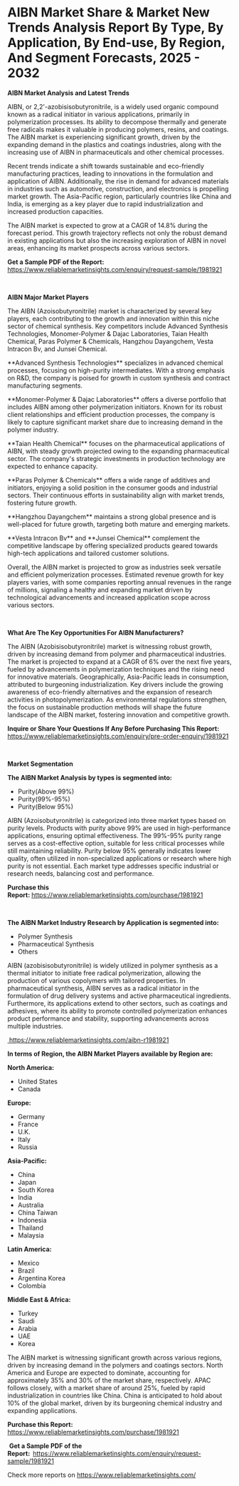 <p><h1>AIBN Market Share & Market New Trends Analysis Report By Type, By Application, By End-use, By Region, And Segment Forecasts, 2025 - 2032</h1></p><p><strong>AIBN Market Analysis and Latest Trends</strong></p>
<p><p>AIBN, or 2,2'-azobisisobutyronitrile, is a widely used organic compound known as a radical initiator in various applications, primarily in polymerization processes. Its ability to decompose thermally and generate free radicals makes it valuable in producing polymers, resins, and coatings. The AIBN market is experiencing significant growth, driven by the expanding demand in the plastics and coatings industries, along with the increasing use of AIBN in pharmaceuticals and other chemical processes.</p><p>Recent trends indicate a shift towards sustainable and eco-friendly manufacturing practices, leading to innovations in the formulation and application of AIBN. Additionally, the rise in demand for advanced materials in industries such as automotive, construction, and electronics is propelling market growth. The Asia-Pacific region, particularly countries like China and India, is emerging as a key player due to rapid industrialization and increased production capacities.</p><p>The AIBN market is expected to grow at a CAGR of 14.8% during the forecast period. This growth trajectory reflects not only the robust demand in existing applications but also the increasing exploration of AIBN in novel areas, enhancing its market prospects across various sectors.</p></p>
<p><strong>Get a Sample PDF of the Report:&nbsp;</strong> <a href="https://www.reliablemarketinsights.com/enquiry/request-sample/1981921?utm_campaign=2183&utm_medium=2&utm_source=Github&utm_content=ia&utm_term=01042025&utm_id=aibn">https://www.reliablemarketinsights.com/enquiry/request-sample/1981921</a></p>
<p>&nbsp;</p>
<p><strong>AIBN Major Market Players</strong></p>
<p><p>The AIBN (Azoisobutyronitrile) market is characterized by several key players, each contributing to the growth and innovation within this niche sector of chemical synthesis. Key competitors include Advanced Synthesis Technologies, Monomer-Polymer & Dajac Laboratories, Taian Health Chemical, Paras Polymer & Chemicals, Hangzhou Dayangchem, Vesta Intracon Bv, and Junsei Chemical.</p><p>**Advanced Synthesis Technologies** specializes in advanced chemical processes, focusing on high-purity intermediates. With a strong emphasis on R&D, the company is poised for growth in custom synthesis and contract manufacturing segments.</p><p>**Monomer-Polymer & Dajac Laboratories** offers a diverse portfolio that includes AIBN among other polymerization initiators. Known for its robust client relationships and efficient production processes, the company is likely to capture significant market share due to increasing demand in the polymer industry.</p><p>**Taian Health Chemical** focuses on the pharmaceutical applications of AIBN, with steady growth projected owing to the expanding pharmaceutical sector. The company's strategic investments in production technology are expected to enhance capacity.</p><p>**Paras Polymer & Chemicals** offers a wide range of additives and initiators, enjoying a solid position in the consumer goods and industrial sectors. Their continuous efforts in sustainability align with market trends, fostering future growth.</p><p>**Hangzhou Dayangchem** maintains a strong global presence and is well-placed for future growth, targeting both mature and emerging markets. </p><p>**Vesta Intracon Bv** and **Junsei Chemical** complement the competitive landscape by offering specialized products geared towards high-tech applications and tailored customer solutions.</p><p>Overall, the AIBN market is projected to grow as industries seek versatile and efficient polymerization processes. Estimated revenue growth for key players varies, with some companies reporting annual revenues in the range of millions, signaling a healthy and expanding market driven by technological advancements and increased application scope across various sectors.</p></p>
<p>&nbsp;</p>
<p><strong>What Are The Key Opportunities For AIBN Manufacturers?</strong></p>
<p><p>The AIBN (Azobisisobutyronitrile) market is witnessing robust growth, driven by increasing demand from polymer and pharmaceutical industries. The market is projected to expand at a CAGR of 6% over the next five years, fueled by advancements in polymerization techniques and the rising need for innovative materials. Geographically, Asia-Pacific leads in consumption, attributed to burgeoning industrialization. Key drivers include the growing awareness of eco-friendly alternatives and the expansion of research activities in photopolymerization. As environmental regulations strengthen, the focus on sustainable production methods will shape the future landscape of the AIBN market, fostering innovation and competitive growth.</p></p>
<p><strong>Inquire or Share Your Questions If Any Before Purchasing This Report:</strong> <a href="https://www.reliablemarketinsights.com/enquiry/pre-order-enquiry/1981921?utm_campaign=2183&utm_medium=2&utm_source=Github&utm_content=ia&utm_term=01042025&utm_id=aibn">https://www.reliablemarketinsights.com/enquiry/pre-order-enquiry/1981921</a></p>
<p>&nbsp;</p>
<p><strong>Market Segmentation</strong></p>
<p><strong>The AIBN Market Analysis by types is segmented into:</strong></p>
<p><ul><li>Purity(Above 99%)</li><li>Purity(99%-95%)</li><li>Purity(Below 95%)</li></ul></p>
<p><p>AIBN (Azoisobutyronitrile) is categorized into three market types based on purity levels. Products with purity above 99% are used in high-performance applications, ensuring optimal effectiveness. The 99%-95% purity range serves as a cost-effective option, suitable for less critical processes while still maintaining reliability. Purity below 95% generally indicates lower quality, often utilized in non-specialized applications or research where high purity is not essential. Each market type addresses specific industrial or research needs, balancing cost and performance.</p></p>
<p><strong>Purchase this Report:&nbsp;</strong><a href="https://www.reliablemarketinsights.com/purchase/1981921?utm_campaign=2183&utm_medium=2&utm_source=Github&utm_content=ia&utm_term=01042025&utm_id=aibn">https://www.reliablemarketinsights.com/purchase/1981921</a></p>
<p>&nbsp;</p>
<p><strong>The AIBN Market Industry Research by Application is segmented into:</strong></p>
<p><ul><li>Polymer Synthesis</li><li>Pharmaceutical Synthesis</li><li>Others</li></ul></p>
<p><p>AIBN (azobisisobutyronitrile) is widely utilized in polymer synthesis as a thermal initiator to initiate free radical polymerization, allowing the production of various copolymers with tailored properties. In pharmaceutical synthesis, AIBN serves as a radical initiator in the formulation of drug delivery systems and active pharmaceutical ingredients. Furthermore, its applications extend to other sectors, such as coatings and adhesives, where its ability to promote controlled polymerization enhances product performance and stability, supporting advancements across multiple industries.</p></p>
<p><a href="https://www.reliablemarketinsights.com/aibn-r1981921?utm_campaign=2183&utm_medium=2&utm_source=Github&utm_content=ia&utm_term=01042025&utm_id=aibn">&nbsp;https://www.reliablemarketinsights.com/aibn-r1981921</a></p>
<p><strong>In terms of Region, the AIBN Market Players available by Region are:</strong></p>
<p>
    <p> <strong> North America: </strong>
        <ul>
            <li>United States</li>
            <li>Canada</li>
        </ul>
        </p> 
    <p> <strong> Europe: </strong>
        <ul>
            <li>Germany</li>
            <li>France</li>
            <li>U.K.</li>
            <li>Italy</li>
            <li>Russia</li>
        </ul>
        </p> 
    <p> <strong> Asia-Pacific: </strong>
        <ul>
            <li>China</li>
            <li>Japan</li>
            <li>South Korea</li>
            <li>India</li>
            <li>Australia</li>
            <li>China Taiwan</li>
            <li>Indonesia</li>
            <li>Thailand</li>
            <li>Malaysia</li>
        </ul>
        </p> 
    <p> <strong> Latin America: </strong>
        <ul>
            <li>Mexico</li>
            <li>Brazil</li>
            <li>Argentina Korea</li>
            <li>Colombia</li>
        </ul>
        </p> 
    <p> <strong> Middle East & Africa: </strong>
        <ul>
            <li>Turkey</li>
            <li>Saudi</li>
            <li>Arabia</li>
            <li>UAE</li>
            <li>Korea</li>
        </ul>
    </p>
    </p>
<p><p>The AIBN market is witnessing significant growth across various regions, driven by increasing demand in the polymers and coatings sectors. North America and Europe are expected to dominate, accounting for approximately 35% and 30% of the market share, respectively. APAC follows closely, with a market share of around 25%, fueled by rapid industrialization in countries like China. China is anticipated to hold about 10% of the global market, driven by its burgeoning chemical industry and expanding applications.</p></p>
<p><strong>Purchase this Report: </strong><a href="https://www.reliablemarketinsights.com/purchase/1981921?utm_campaign=2183&utm_medium=2&utm_source=Github&utm_content=ia&utm_term=01042025&utm_id=aibn">https://www.reliablemarketinsights.com/purchase/1981921</a></p>
<p>&nbsp;<strong>Get a Sample PDF of the Report:&nbsp;&nbsp;</strong><a href="https://www.reliablemarketinsights.com/enquiry/request-sample/1981921?utm_campaign=2183&utm_medium=2&utm_source=Github&utm_content=ia&utm_term=01042025&utm_id=aibn">https://www.reliablemarketinsights.com/enquiry/request-sample/1981921</a></p>
<p><strong></strong></p>
<p>Check more reports on <a href="https://www.reliablemarketinsights.com/?utm_campaign=2183&utm_medium=2&utm_source=Github&utm_content=ia&utm_term=01042025&utm_id=aibn">https://www.reliablemarketinsights.com/</a></p>
